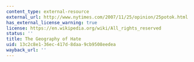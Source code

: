 ```yaml
---
content_type: external-resource
external_url: http://www.nytimes.com/2007/11/25/opinion/25potok.html
has_external_license_warning: true
license: https://en.wikipedia.org/wiki/All_rights_reserved
status: ''
title: The Geography of Hate
uid: 13c2c8e1-36ec-417d-8daa-9cb9508eedea
wayback_url: ''
---
```

